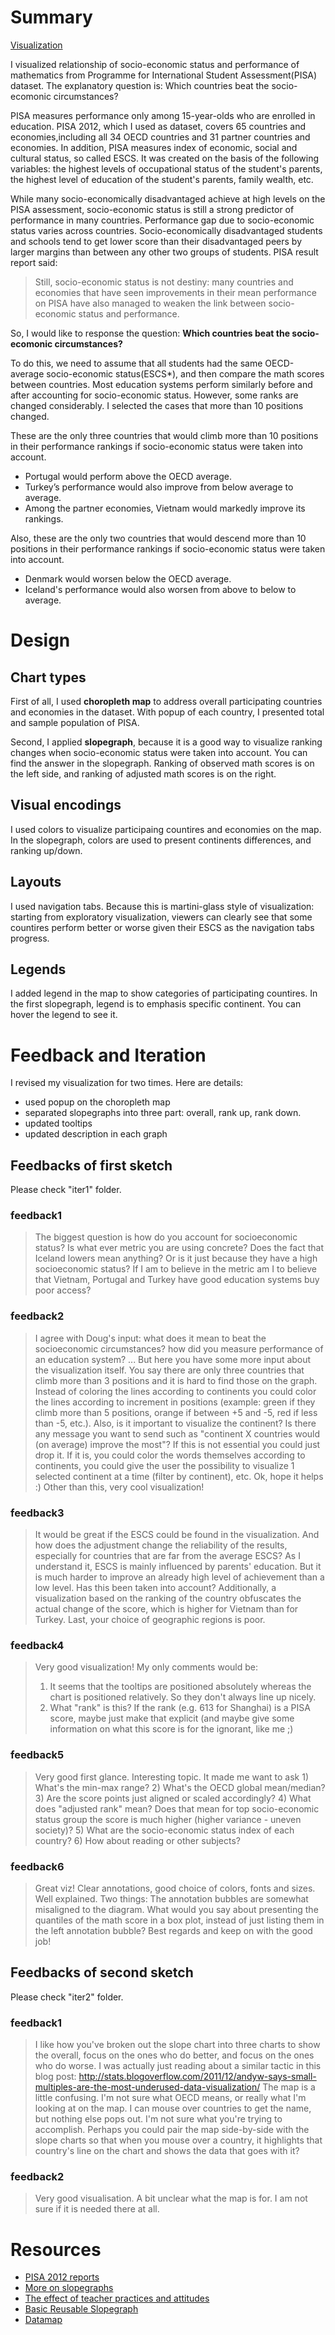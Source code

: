 # Summary


[Visualization][visualization]

I visualized relationship of socio-economic status and performance of mathematics from Programme for International Student Assessment(PISA) dataset. The explanatory question is: Which countries beat the socio-ecomonic circumstances?

PISA measures performance only among 15-year-olds who are enrolled in education. PISA 2012, which I used as dataset, covers 65 countries and economies,including all 34 OECD countries and 31 partner countries and economies. In addition, PISA measures index of economic, social and cultural status, so called ESCS. It was created on the basis of the following variables: the highest levels of occupational status of the student's parents, the highest level of education of the student's parents, family wealth, etc.

While many socio-economically disadvantaged achieve at high levels on the PISA assessment, socio-economic status is still a strong predictor of performance in many countries. Performance gap due to socio-economic status varies across countries. Socio-economically disadvantaged students and schools tend to get lower score than their disadvantaged peers by larger margins than between any other two groups of students. PISA result report said:
> Still, socio-economic status is not destiny: many countries and economies that have seen improvements in their mean performance on PISA have also managed to weaken the link between socio-economic status and performance.

So, I would like to response the question: **Which countries beat the socio-ecomonic circumstances?**  

To do this, we need to assume that all students had the same OECD-average socio-economic status(ESCS*), and then compare the math scores between countries. Most education systems perform similarly before and after accounting for socio-economic status. However, some ranks are changed considerably. I selected the cases that more than 10 positions changed. 

These are the only three countries that would climb more than 10 positions in their performance rankings if socio-economic status were taken into account.
- Portugal would perform above the OECD average.
- Turkey’s performance would also improve from below average to average.
- Among the partner economies, Vietnam would markedly improve its rankings.

Also, these are the only two countries that would descend more than 10 positions in their performance rankings if socio-economic status were taken into account. 
- Denmark would worsen below the OECD average.
- Iceland's performance would also worsen from above to below to average.


# Design

## Chart types
First of all, I used **choropleth map** to address overall participating countries and economies in the dataset. With popup of each country, I presented total and sample population of PISA. 

Second, I applied **slopegraph**, because it is a good way to visualize ranking changes when socio-economic status were taken into account. You can find the answer in the slopegraph. Ranking of observed math scores is on the left side, and ranking of adjusted math scores is on the right. 

## Visual encodings
I used colors to visualize participaing countires and economies on the map.
In the slopegraph, colors are used to present continents differences, and ranking up/down. 

## Layouts
I used navigation tabs. Because this is martini-glass style of visualization: starting from exploratory visualization, viewers can clearly see that some countires perform better or worse given their ESCS as the navigation tabs progress.

## Legends
I added legend in the map to show categories of participating countires. In the first slopegraph, legend is to emphasis specific continent. You can hover the legend to see it.

# Feedback and Iteration
I revised my visualization for two times. 
Here are details:
- used popup on the choropleth map
- separated slopegraphs into three part: overall, rank up, rank down.
- updated tooltips
- updated description in each graph

## Feedbacks of first sketch
Please check "iter1" folder.

### feedback1
> The biggest question is how do you account for socioeconomic status? Is what ever metric you are using concrete? Does the fact that Iceland lowers mean anything? Or is it just because they have a high socioeconomic status? If I am to believe in the metric am I to believe that Vietnam, Portugal and Turkey have good education systems buy poor access?﻿

### feedback2
> I agree with Doug's input: what does it mean to beat the socioeconomic circumstances? how did you measure performance of an education system? ...
> But here you have some more input about the visualization itself.
> You say there are only three countries that climb more than 3 positions and it is hard to find those on the graph. Instead of coloring the lines according to continents you could color the lines according to increment in positions (example: green if they climb more than 5 positions, orange if between +5 and -5, red if less than -5, etc.).
> Also, is it important to visualize the continent? Is there any message you want to send such as "continent X countries would (on average) improve the most"? If this is not essential you could just drop it. If it is, you could color the words themselves according to continents, you could give the user the possibility to visualize 1 selected continent at a time (filter by continent), etc.
Ok, hope it helps :) Other than this, very cool visualization!﻿

### feedback3
> It would be great if the ESCS could be found in the visualization. And how does the adjustment change the reliability of the results, especially for countries that are far from the average ESCS? As I understand it, ESCS is mainly influenced by parents' education. But it is much harder to improve an already high level of achievement than a low level. Has this been taken into account?
> Additionally, a visualization based on the ranking of the country obfuscates the actual change of the score, which is higher for Vietnam than for Turkey.
> Last, your choice of geographic regions is poor.﻿

### feedback4
> Very good visualization! My only comments would be:
> 1. It seems that the tooltips are positioned absolutely whereas the chart is positioned relatively. So they don't always line up nicely.
> 2. What "rank" is this? If the rank (e.g. 613 for Shanghai) is a PISA score, maybe just make that explicit (and maybe give some information on what this score is for the ignorant, like me ;)﻿

### feedback5
> Very good first glance. Interesting topic. It made me want to ask 1) What's the min-max range? 2) What's the OECD global mean/median? 3) Are the score points just aligned or scaled accordingly? 4) What does "adjusted rank" mean? Does that mean for top socio-economic status group the score is much higher (higher variance - uneven society)? 5) What are the socio-economic status index of each country? 6) How about reading or other subjects?﻿

### feedback6
> Great viz! Clear annotations, good choice of colors, fonts and sizes. Well explained.
> Two things: The annotation bubbles are somewhat misaligned to the diagram. What would you say about presenting the quantiles of the math score in a box plot, instead of just listing them in the left annotation bubble?
> Best regards and keep on with the good job!﻿

## Feedbacks of second sketch
Please check "iter2" folder.

### feedback1
> I like how you've broken out the slope chart into three charts to show the overall, focus on the ones who do better, and focus on the ones who do worse. I was actually just reading about a similar tactic in this blog post: http://stats.blogoverflow.com/2011/12/andyw-says-small-multiples-are-the-most-underused-data-visualization/
> The map is a little confusing. I'm not sure what OECD means, or really what I'm looking at on the map. I can mouse over countries to get the name, but nothing else pops out. I'm not sure what you're trying to accomplish. Perhaps you could pair the map side-by-side with the slope charts so that when you mouse over a country, it highlights that country's line on the chart and shows the data that goes with it?﻿

### feedback2
> Very good visualisation. A bit unclear what the map is for. I am not sure if it is needed there at all.﻿

# Resources 
- [PISA 2012 reports][pisa]
- [More on slopegraphs][slopegraph]
- [The effect of teacher practices and attitudes][vizex1]
- [Basic Reusable Slopegraph][slopegraphex]
- [Datamap][datamap]

[visualization]: https://hurcy.github.io/dandviz/        "Visualization"
[pisa]: https://www.oecd.org/pisa/keyfindings/pisa-2012-results-volume-ii.htm "PISA 2012 reports"
[slopegraph]:  http://www.storytellingwithdata.com/blog/2014/03/more-on-slopegraphs  "More on slopegraphs"
[vizex1]:    https://knopthakorn.github.io/dataviz/    "The effect of teacher practices and attitudes"
[slopegraphex]: http://bl.ocks.org/biovisualize/4348024	"Basic Reusable Slopegraph"
[datamap]:	http://datamaps.github.io/	"Datamap"
